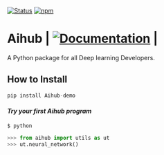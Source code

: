 [![Status](https://img.shields.io/badge/status-maintained-brightgreen.svg?style=for-the-badge)]()
[![npm](https://img.shields.io/npm/l/express.svg?style=for-the-badge)]()

# Aihub | [![Documentation](https://img.shields.io/badge/api-reference-blue.svg)](https://suvhradipghosh07.github.io/Aihub/) |

A Python package for all Deep learning Developers.

## How to Install

```python
pip install Aihub-demo
```

#### *Try your first Aihub program*

```
$ python
```

```python
>>> from aihub import utils as ut
>>> ut.neural_network()
```
